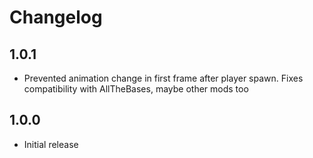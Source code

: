 # Changelog

## 1.0.1
- Prevented animation change in first frame after player spawn. Fixes compatibility with AllTheBases, maybe other mods too
## 1.0.0
- Initial release